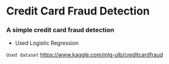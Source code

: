 # Credit Card Fraud Detection

### A simple credit card fraud detection

- Used Logistic Regression

`Used dataset` <https://www.kaggle.com/mlg-ulb/creditcardfraud>